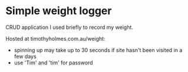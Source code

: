 # Simple weight logger

CRUD application I used briefly to record my weight.

Hosted at timothyholmes.com.au/weight:
- spinning up may take up to 30 seconds if site hasn't been visited in a few days
- use 'Tim' and 'tim' for password
